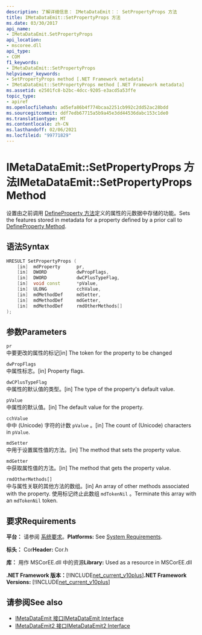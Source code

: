```yaml
---
description: 了解详细信息： IMetaDataEmit：： SetPropertyProps 方法
title: IMetaDataEmit::SetPropertyProps 方法
ms.date: 03/30/2017
api_name:
- IMetaDataEmit.SetPropertyProps
api_location:
- mscoree.dll
api_type:
- COM
f1_keywords:
- IMetaDataEmit::SetPropertyProps
helpviewer_keywords:
- SetPropertyProps method [.NET Framework metadata]
- IMetaDataEmit::SetPropertyProps method [.NET Framework metadata]
ms.assetid: e2501fc8-b2bc-4dcc-9205-e3acd5a53ffe
topic_type:
- apiref
ms.openlocfilehash: ad5efa86b4f774bcaa2251cb992c2dd52ac28bdd
ms.sourcegitcommit: ddf7edb67715a5b9a45e3dd44536dabc153c1de0
ms.translationtype: MT
ms.contentlocale: zh-CN
ms.lasthandoff: 02/06/2021
ms.locfileid: "99771829"
---
```

# <a name="imetadataemitsetpropertyprops-method"></a><span data-ttu-id="107fb-103">IMetaDataEmit::SetPropertyProps 方法</span><span class="sxs-lookup"><span data-stu-id="107fb-103">IMetaDataEmit::SetPropertyProps Method</span></span>

<span data-ttu-id="107fb-104">设置由之前调用 [DefineProperty 方法](imetadataemit-defineproperty-method.md)定义的属性的元数据中存储的功能。</span><span class="sxs-lookup"><span data-stu-id="107fb-104">Sets the features stored in metadata for a property defined by a prior call to [DefineProperty Method](imetadataemit-defineproperty-method.md).</span></span>  
  
## <a name="syntax"></a><span data-ttu-id="107fb-105">语法</span><span class="sxs-lookup"><span data-stu-id="107fb-105">Syntax</span></span>  
  
```cpp  
HRESULT SetPropertyProps (
    [in]  mdProperty      pr,
    [in]  DWORD           dwPropFlags,
    [in]  DWORD           dwCPlusTypeFlag,
    [in]  void const      *pValue,
    [in]  ULONG           cchValue,
    [in]  mdMethodDef     mdSetter,
    [in]  mdMethodDef     mdGetter,
    [in]  mdMethodDef     rmdOtherMethods[]
);  
```  
  
## <a name="parameters"></a><span data-ttu-id="107fb-106">参数</span><span class="sxs-lookup"><span data-stu-id="107fb-106">Parameters</span></span>  

 `pr`  
 <span data-ttu-id="107fb-107">中要更改的属性的标记</span><span class="sxs-lookup"><span data-stu-id="107fb-107">[in] The token for the property to be changed</span></span>  
  
 `dwPropFlags`  
 <span data-ttu-id="107fb-108">中属性标志。</span><span class="sxs-lookup"><span data-stu-id="107fb-108">[in] Property flags.</span></span>  
  
 `dwCPlusTypeFlag`  
 <span data-ttu-id="107fb-109">中属性的默认值的类型。</span><span class="sxs-lookup"><span data-stu-id="107fb-109">[in] The type of the property's default value.</span></span>  
  
 `pValue`  
 <span data-ttu-id="107fb-110">中属性的默认值。</span><span class="sxs-lookup"><span data-stu-id="107fb-110">[in] The default value for the property.</span></span>  
  
 `cchValue`  
 <span data-ttu-id="107fb-111">中中 (Unicode) 字符的计数 `pValue` 。</span><span class="sxs-lookup"><span data-stu-id="107fb-111">[in] The count of (Unicode) characters in `pValue`.</span></span>  
  
 `mdSetter`  
 <span data-ttu-id="107fb-112">中用于设置属性值的方法。</span><span class="sxs-lookup"><span data-stu-id="107fb-112">[in] The method that sets the property value.</span></span>  
  
 `mdGetter`  
 <span data-ttu-id="107fb-113">中获取属性值的方法。</span><span class="sxs-lookup"><span data-stu-id="107fb-113">[in] The method that gets the property value.</span></span>  
  
 `rmdOtherMethods[]`  
 <span data-ttu-id="107fb-114">中与属性关联的其他方法的数组。</span><span class="sxs-lookup"><span data-stu-id="107fb-114">[in] An array of other methods associated with the property.</span></span> <span data-ttu-id="107fb-115">使用标记终止此数组 `mdTokenNil` 。</span><span class="sxs-lookup"><span data-stu-id="107fb-115">Terminate this array with an `mdTokenNil` token.</span></span>  
  
## <a name="requirements"></a><span data-ttu-id="107fb-116">要求</span><span class="sxs-lookup"><span data-stu-id="107fb-116">Requirements</span></span>  

 <span data-ttu-id="107fb-117">**平台：** 请参阅 [系统要求](../../get-started/system-requirements.md)。</span><span class="sxs-lookup"><span data-stu-id="107fb-117">**Platforms:** See [System Requirements](../../get-started/system-requirements.md).</span></span>  
  
 <span data-ttu-id="107fb-118">**标头：** Cor</span><span class="sxs-lookup"><span data-stu-id="107fb-118">**Header:** Cor.h</span></span>  
  
 <span data-ttu-id="107fb-119">**库：** 用作 MSCorEE.dll 中的资源</span><span class="sxs-lookup"><span data-stu-id="107fb-119">**Library:** Used as a resource in MSCorEE.dll</span></span>  
  
 <span data-ttu-id="107fb-120">**.NET Framework 版本：**[!INCLUDE[net_current_v10plus](../../../../includes/net-current-v10plus-md.md)]</span><span class="sxs-lookup"><span data-stu-id="107fb-120">**.NET Framework Versions:** [!INCLUDE[net_current_v10plus](../../../../includes/net-current-v10plus-md.md)]</span></span>  
  
## <a name="see-also"></a><span data-ttu-id="107fb-121">请参阅</span><span class="sxs-lookup"><span data-stu-id="107fb-121">See also</span></span>

- [<span data-ttu-id="107fb-122">IMetaDataEmit 接口</span><span class="sxs-lookup"><span data-stu-id="107fb-122">IMetaDataEmit Interface</span></span>](imetadataemit-interface.md)
- [<span data-ttu-id="107fb-123">IMetaDataEmit2 接口</span><span class="sxs-lookup"><span data-stu-id="107fb-123">IMetaDataEmit2 Interface</span></span>](imetadataemit2-interface.md)
